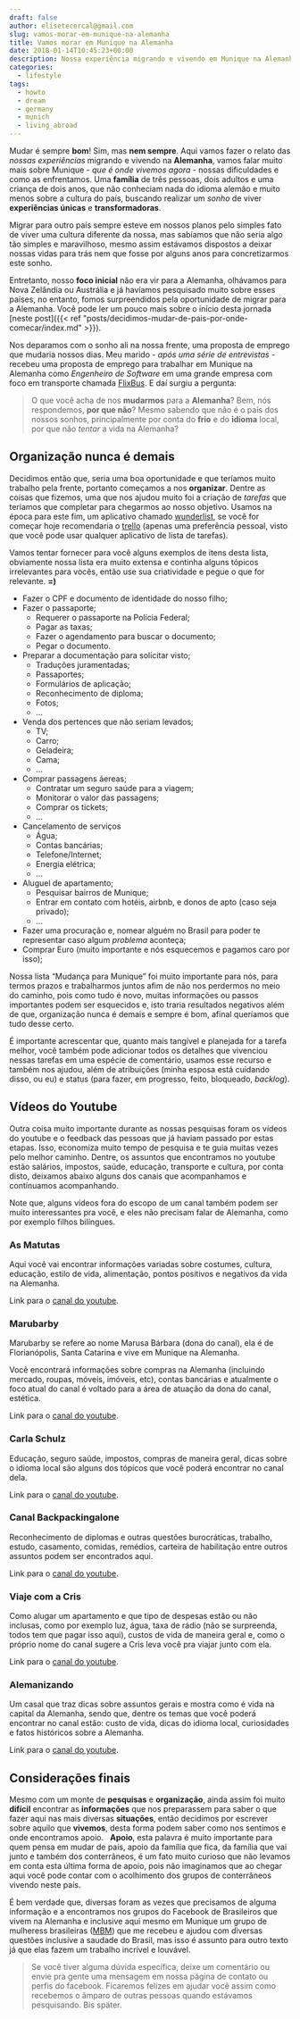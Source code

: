 ```yaml
---
draft: false
author: elisetecercal@gmail.com
slug: vamos-morar-em-munique-na-alemanha
title: Vamos morar em Munique na Alemanha
date: 2018-01-14T10:45:23+00:00
description: Nossa experiência migrando e vivendo em Munique na Alemanha, razão da mudança, como nos organizamos, onde buscamos informações, dificuldades, dicas e o sentimento pessoal de quem abandonou tudo em busca de um sonho.
categories:
  - lifestyle
tags: 
  - howto
  - dream
  - germany
  - munich
  - living_abroad
---
```


Mudar é sempre **bom**! Sim, mas **nem sempre**. Aqui vamos fazer o relato das *nossas experiências* migrando e vivendo na **Alemanha**, vamos falar muito mais sobre Munique - *que é onde vivemos agora* - nossas dificuldades e como as enfrentamos. Uma **família** de três pessoas, dois adultos e uma criança de dois anos, que não conheciam nada do idioma alemão e muito menos sobre a cultura do país, buscando realizar um *sonho* de viver **experiências únicas** e **transformadoras**. 

Migrar para outro país sempre esteve em nossos planos pelo simples fato de viver uma cultura diferente da nossa, mas sabíamos que não seria algo tão simples e maravilhoso, mesmo assim estávamos dispostos a deixar nossas vidas para trás nem que fosse por alguns anos para concretizarmos este sonho. 

Entretanto, nosso **foco inicial** não era vir para a Alemanha, olhávamos para Nova Zelândia ou Austrália e já havíamos pesquisado muito sobre esses países, no entanto, fomos surpreendidos pela oportunidade de migrar para a Alemanha. Você pode ler um pouco mais sobre o início desta jornada [neste post]({{< ref "posts/decidimos-mudar-de-pais-por-onde-comecar/index.md" >}}).

Nos deparamos com o sonho ali na nossa frente, uma proposta de emprego que mudaria nossos dias. Meu marido - *após uma série de entrevistas* - recebeu uma proposta de emprego para trabalhar em Munique na Alemanha como *Engenheiro de Software* em uma grande empresa com foco em transporte chamada [FlixBus](https://www.flixbus.com/). E daí surgiu a pergunta:

> O que você acha de nos **mudarmos** para a **Alemanha**? 
> Bem, nós respondemos, **por que não**? Mesmo sabendo que não é o país dos nossos sonhos, principalmente por conta do **frio** e do **idioma** local, por que não *tentar* a vida na Alemanha?

## Organização nunca é demais

Decidimos então que, seria uma boa oportunidade e que teríamos muito trabalho pela frente, portanto começamos a nos **organizar**. Dentre as coisas que fizemos, uma que nos ajudou muito foi a criação de *tarefas* que teríamos que completar para chegarmos ao nosso objetivo. Usamos na época para este fim, um aplicativo chamado [wunderlist](https://www.wunderlist.com/), se você for começar hoje recomendaria o [trello](https://trello.com) (apenas uma preferência pessoal, visto que você pode usar qualquer aplicativo de lista de tarefas).

Vamos tentar fornecer para você alguns exemplos de itens desta lista, obviamente nossa lista era muito extensa e continha alguns tópicos irrelevantes para vocês, então use sua criatividade e pegue o que for relevante. **=)**

* Fazer o CPF e documento de identidade do nosso filho;
* Fazer o passaporte;
    * Requerer o passaporte na Polícia Federal;
    * Pagar as taxas;
    * Fazer o agendamento para buscar o documento;
    * Pegar o documento.
* Preparar a documentação para solicitar visto;
    * Traduções juramentadas;
    * Passaportes;
    * Formulários de aplicação;
    * Reconhecimento de diploma;
    * Fotos;
    * ...
* Venda dos pertences que não seriam levados;
    * TV;
    * Carro;
    * Geladeira;
    * Cama;
    * ...
* Comprar passagens áereas;
    * Contratar um seguro saúde para a viagem;
    * Monitorar o valor das passagens;
    * Comprar os tickets;
    * ...
* Cancelamento de serviços 
    * Água;
    * Contas bancárias;
    * Telefone/Internet;
    * Energia elétrica;
    * ...
* Aluguel de apartamento;
    * Pesquisar bairros de Munique;
    * Entrar em contato com hotéis, airbnb, e donos de apto (caso seja privado);
    * ...
* Fazer uma procuração e, nomear alguém no Brasil para poder te representar caso algum *problema* aconteça;
* Comprar Euro (muito importante e nós esquecemos e pagamos caro por isso);

Nossa lista “Mudança para Munique” foi muito importante para nós, para termos prazos e trabalharmos juntos afim de não nos perdermos no meio do caminho, pois como tudo é novo, muitas informações ou passos importantes podem ser esquecidos e, isto traria resultados negativos além de que, organização nunca é demais e sempre é bom, afinal queríamos que tudo desse certo.

É importante acrescentar que, quanto mais tangível e planejada for a tarefa melhor, você também pode adicionar todos os detalhes que vivenciou nessas tarefas em uma espécie de comentário, usamos esse recurso e também nos ajudou, além de atribuições (minha esposa está cuidando disso, ou eu) e status (para fazer, em progresso, feito, bloqueado, *backlog*).

## Vídeos do Youtube

Outra coisa muito importante durante as nossas pesquisas foram os vídeos do youtube e o feedback das pessoas que já haviam passado por estas etapas. Isso, economiza muito tempo de pesquisa e te guia muitas vezes pelo melhor caminho. Dentre, os assuntos que encontramos no youtube estão salários, impostos, saúde, educação, transporte e cultura, por conta disto, deixamos abaixo alguns dos canais que acompanhamos e contínuamos acompanhando. 

Note que, alguns vídeos fora do escopo de um canal também podem ser muito interessantes pra você, e eles não precisam falar de Alemanha, como por exemplo filhos bilíngues. 

### As Matutas

Aqui você vai encontrar informações variadas sobre costumes, cultura, educação, estilo de vida, alimentação, pontos positivos e negativos da vida na Alemanha.

Link para o [canal do youtube](https://www.youtube.com/channel/UC2PcR0v-yeY446dU8e_xvqg).

### Marubarby

Marubarby se refere ao nome Marusa Bárbara (dona do canal), ela é de Florianópolis, Santa Catarina e vive em Munique na Alemanha.

Você encontrará informações sobre compras na Alemanha (incluindo mercado, roupas, móveis, imóveis, etc), contas bancárias e atualmente o foco atual do canal é voltado para a área de atuação da dona do canal, estética. 

Link para o [canal do youtube](https://www.youtube.com/channel/UCIEPwWso5VKcxwTknHjH7WQ).

### Carla Schulz

Educação, seguro saúde, impostos, compras de maneira geral, dicas sobre o idioma local são alguns dos tópicos que você poderá encontrar no canal dela.

Link para o [canal do youtube](https://www.youtube.com/channel/UCzpWkUTMSoCrUFIgmq476wA).

### Canal Backpackingalone

Reconhecimento de diplomas e outras questões burocráticas, trabalho, estudo, casamento, comidas, remédios, carteira de habilitação entre outros assuntos podem ser encontrados aqui.

Link para o [canal do youtube](https://www.youtube.com/channel/UCqZriPiNZhUtNQxzxdfVdsQ).

### Viaje com a Cris

Como alugar um apartamento e que tipo de despesas estão ou não inclusas, como por exemplo luz, água, taxa de rádio (não se surpreenda, todos tem que pagar isso aqui), custos de vida de maneira geral e, como o próprio nome do canal sugere a Cris leva você pra viajar junto com ela.

Link para o [canal do youtube](https://www.youtube.com/channel/UCPLWKN9RXP6noM6qAoZtwbg).

### Alemanizando

Um casal que traz dicas sobre assuntos gerais e mostra como é vida na capital da Alemanha, sendo que, dentre os temas que você poderá encontrar no canal estão: custo de vida, dicas do idioma local, curiosidades e fatos históricos sobre a Alemanha.

Link para o [canal do youtube](https://www.youtube.com/channel/UCaD2x4YrEJ5FN-qxNdMlgEQ).

## Considerações finais

Mesmo com um monte de **pesquisas** e **organização**, ainda assim foi muito **difícil** encontrar as **informações** que nos preparassem para saber o que fazer aqui nas mais diversas **situações**, então decidimos por escrever sobre aquilo que **vivemos**, desta forma podem saber como nos sentimos e onde encontramos apoio.
 
**Apoio**, esta palavra é muito importante para quem pensa em mudar de país, apoio da família que fica, da família que vai junto e também dos conterrâneos, é um fato muito curioso que não levamos em conta esta última forma de apoio, pois não imaginamos que ao chegar aqui você pode contar com o acolhimento dos grupos de conterrâneos vivendo neste país.

É bem verdade que, diversas foram as vezes que precisamos de alguma informação e a encontramos nos grupos do Facebook de Brasileiros que vivem na Alemanha e inclusive aqui mesmo em Munique um grupo de mulheress brasileiras ([MBM](https://www.facebook.com/groups/mbmunique/)) que me recebeu e ajudou com diversas questões inclusive a saudade do Brasil, mas isso é assunto para outro texto já que elas fazem um trabalho incrível e louvável.

> Se você tiver alguma dúvida específica, deixe um comentário ou envie pra gente uma mensagem em nossa página de contato ou perfis do facebook. 
> Ficaremos felizes em ajudar você assim como recebemos o âmparo de outras pessoas quando estávamos pesquisando. 
> Bis später.
